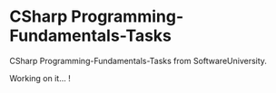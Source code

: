 # CSharp Programming-Fundamentals-Tasks
CSharp Programming-Fundamentals-Tasks from SoftwareUniversity. 

Working on it... !
